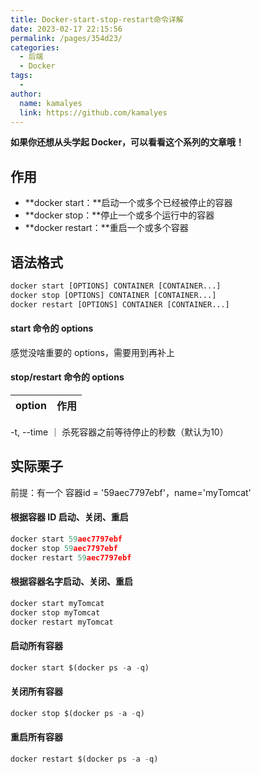 ```yaml
---
title: Docker-start-stop-restart命令详解
date: 2023-02-17 22:15:56
permalink: /pages/354d23/
categories:
  - 后端
  - Docker
tags:
  - 
author: 
  name: kamalyes
  link: https://github.com/kamalyes
---
```

**如果你还想从头学起 Docker，可以看看这个系列的文章哦！**

## 作用

- **docker start：**启动一个或多个已经被停止的容器
- **docker stop：**停止一个或多个运行中的容器
- **docker restart：**重启一个或多个容器

## 语法格式
```python
docker start [OPTIONS] CONTAINER [CONTAINER...]
docker stop [OPTIONS] CONTAINER [CONTAINER...]
docker restart [OPTIONS] CONTAINER [CONTAINER...]
```

#### start 命令的 options
感觉没啥重要的 options，需要用到再补上

#### stop/restart 命令的 options
| option | 作用 |
| ---- | ---- |
-t, --time  ｜ 杀死容器之前等待停止的秒数（默认为10）

## 实际栗子

前提：有一个 容器id = '59aec7797ebf'，name='myTomcat'

#### 根据容器 ID 启动、关闭、重启
```python
docker start 59aec7797ebf
docker stop 59aec7797ebf
docker restart 59aec7797ebf
```

#### 根据容器名字启动、关闭、重启
```python
docker start myTomcat
docker stop myTomcat
docker restart myTomcat
```

#### 启动所有容器
```python
docker start $(docker ps -a -q)
```

#### 关闭所有容器
```python
docker stop $(docker ps -a -q)
```

#### 重启所有容器&nbsp;
```python
docker restart $(docker ps -a -q)
```
